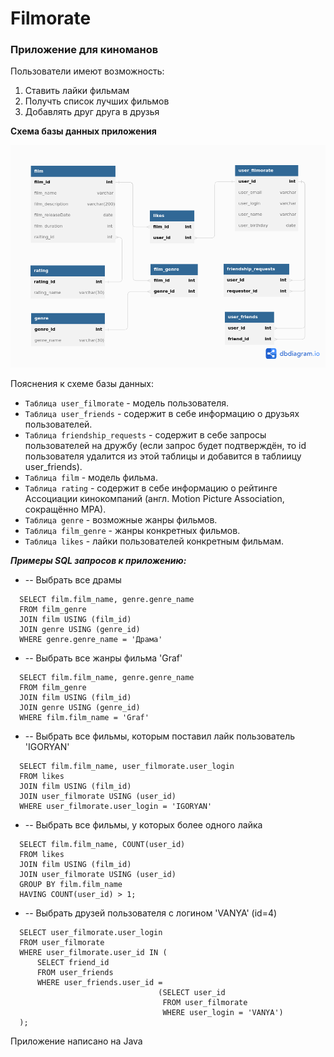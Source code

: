 # Filmorate

### Приложение для киноманов

Пользователи имеют возможность:
1. Ставить лайки фильмам
2. Получть список лучших фильмов
3. Добавлять друг друга в друзья

**Схема базы данных приложения**

![db_schema](https://github.com/SeregaGitHub/java-filmorate/blob/add-friends-likes/filmorate.png)

Пояснения к схеме базы данных:
* `Таблица user_filmorate` - модель пользователя.
* `Таблица user_friends` - содержит в себе информацию о друзьях пользователей.
* `Таблица friendship_requests` - содержит в себе запросы пользователей на дружбу
  (если запрос будет подтверждён, то id пользователя удалится из этой таблицы и 
                       добавится в таблиицу user_friends).
* `Таблица film` - модель фильма.
* `Таблица rating` - содержит в себе информацию о рейтинге Ассоциации кинокомпаний
  (англ. Motion Picture Association, сокращённо МРА).
* `Таблица genre` - возможные жанры фильмов.
* `Таблица film_genre` - жанры конкретных фильмов.
* `Таблица likes` - лайки пользователей конкретным фильмам.

***Примеры SQL запросов к приложению:***
* -- Выбрать все драмы
```
  SELECT film.film_name, genre.genre_name  
  FROM film_genre  
  JOIN film USING (film_id)  
  JOIN genre USING (genre_id)  
  WHERE genre.genre_name = 'Драма'
```
* -- Выбрать все жанры фильма 'Graf'
```
  SELECT film.film_name, genre.genre_name  
  FROM film_genre  
  JOIN film USING (film_id)  
  JOIN genre USING (genre_id)  
  WHERE film.film_name = 'Graf'
```
* -- Выбрать все фильмы, которым поставил лайк пользователь 'IGORYAN'
```
  SELECT film.film_name, user_filmorate.user_login  
  FROM likes  
  JOIN film USING (film_id)  
  JOIN user_filmorate USING (user_id)  
  WHERE user_filmorate.user_login = 'IGORYAN'
```
* -- Выбрать все фильмы, у которых более одного лайка
```  
  SELECT film.film_name, COUNT(user_id)  
  FROM likes  
  JOIN film USING (film_id)  
  JOIN user_filmorate USING (user_id)  
  GROUP BY film.film_name  
  HAVING COUNT(user_id) > 1;
```
* -- Выбрать друзей пользователя с логином 'VANYA' (id=4)
```
  SELECT user_filmorate.user_login  
  FROM user_filmorate  
  WHERE user_filmorate.user_id IN (  
      SELECT friend_id  
      FROM user_friends  
      WHERE user_friends.user_id =  
                                 (SELECT user_id  
                                  FROM user_filmorate  
                                  WHERE user_login = 'VANYA')  
  );
```

Приложение написано на Java
